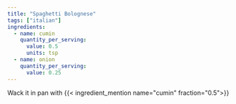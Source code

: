 ```yaml
---
title: "Spaghetti Bolognese"
tags: ["italian"]
ingredients:
  - name: cumin
    quantity_per_serving:
      value: 0.5
      units: tsp
  - name: onion
    quantity_per_serving:
      value: 0.25
---
```

Wack it in pan with {{< ingredient_mention name="cumin" fraction="0.5">}}